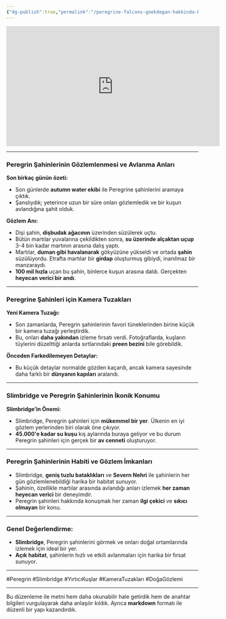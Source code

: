 ```yaml
---
{"dg-publish":true,"permalink":"/peregrine-falcons-goekdogan-hakkinda-hersey/peregrine-falcons-psikoloji-ve-oezellikleri/01-peregrin-sahinlerinin-goezlemlenmesi-ve-avlanma-anlari/"}
---
```


<iframe width="560" height="315" src="https://www.youtube.com/embed/h5NnPZtlDEk?si=AXDOhOiX1hmM1IH8" title="YouTube video player" frameborder="0" allow="accelerometer; autoplay; clipboard-write; encrypted-media; gyroscope; picture-in-picture; web-share" referrerpolicy="strict-origin-when-cross-origin" allowfullscreen></iframe>

---

### **Peregrin Şahinlerinin Gözlemlenmesi ve Avlanma Anları**

**Son birkaç günün özeti:**
- Son günlerde **autumn water ekibi** ile Peregrine şahinlerini aramaya çıktık.
- Şanslıydık; yeterince uzun bir süre onları gözlemledik ve bir kuşun avlandığına şahit olduk.

**Gözlem Anı:**
- Dişi şahin, **dişbudak ağacının** üzerinden süzülerek uçtu.
- Bütün martılar yuvalarına çekildikten sonra, **su üzerinde alçaktan uçup** 3-4 bin kadar martının arasına dalış yaptı.
- Martılar, **duman gibi havalanarak** gökyüzüne yükseldi ve ortada **şahin** süzülüyordu. Etrafta martılar bir **girdap** oluşturmuş gibiydi, inanılmaz bir manzaraydı.
- **100 mil hızla** uçan bu şahin, binlerce kuşun arasına daldı. Gerçekten **heyecan verici bir andı**.

---

### **Peregrine Şahinleri için Kamera Tuzakları**

**Yeni Kamera Tuzağı:**
- Son zamanlarda, Peregrin şahinlerinin favori tüneklerinden birine küçük bir kamera tuzağı yerleştirdik.
- Bu, onları **daha yakından** izleme fırsatı verdi. Fotoğraflarda, kuşların tüylerini düzelttiği anlarda sırtlarındaki **preen bezini** bile görebildik.

**Önceden Farkedilemeyen Detaylar:**
- Bu küçük detaylar normalde gözden kaçardı, ancak kamera sayesinde daha farklı bir **dünyanın kapıları** aralandı.

---

### **Slimbridge ve Peregrin Şahinlerinin İkonik Konumu**

**Slimbridge’in Önemi:**
- Slimbridge, Peregrin şahinleri için **mükemmel bir yer**. Ülkenin en iyi gözlem yerlerinden biri olarak öne çıkıyor.
- **45.000'e kadar su kuşu** kış aylarında buraya geliyor ve bu durum Peregrin şahinleri için gerçek bir **av cenneti** oluşturuyor.

---

### **Peregrin Şahinlerinin Habiti ve Gözlem İmkanları**

- Slimbridge, **geniş tuzlu bataklıkları** ve **Severn Nehri** ile şahinlerin her gün gözlemlenebildiği harika bir habitat sunuyor.
- Şahinin, özellikle martılar arasında avlandığı anları izlemek **her zaman heyecan verici** bir deneyimdir.
- Peregrin şahinleri hakkında konuşmak her zaman **ilgi çekici** ve **sıkıcı olmayan** bir konu.

---

### **Genel Değerlendirme:**
- **Slimbridge**, Peregrin şahinlerini görmek ve onları doğal ortamlarında izlemek için ideal bir yer.
- **Açık habitat**, şahinlerin hızlı ve etkili avlanmaları için harika bir fırsat sunuyor.

---

#Peregrin #Slimbridge #YırtıcıKuşlar #KameraTuzakları #DoğaGözlemi

---

Bu düzenleme ile metni hem daha okunabilir hale getirdik hem de anahtar bilgileri vurgulayarak daha anlaşılır kıldık. Ayrıca **markdown** formatı ile düzenli bir yapı kazandırdık.